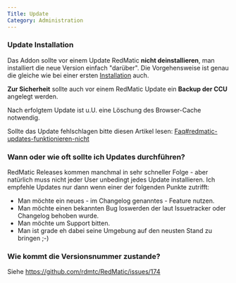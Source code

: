 ```yaml
---
Title: Update
Category: Administration
---
```


### Update Installation

Das Addon sollte vor einem Update RedMatic **nicht deinstallieren**, man installiert die neue Version einfach "darüber". Die Vorgehensweise ist genau die gleiche wie bei einer ersten [Installation](https://github.com/rdmtc/RedMatic/wiki/Installation) auch. 

**Zur Sicherheit** sollte auch vor einem RedMatic Update ein **Backup der CCU** angelegt werden.

Nach erfolgtem Update ist u.U. eine Löschung des Browser-Cache notwendig.

Sollte das Update fehlschlagen bitte diesen Artikel lesen: [Faq#redmatic-updates-funktionieren-nicht](Faq#redmatic-updates-funktionieren-nicht)

### Wann oder wie oft sollte ich Updates durchführen?

RedMatic Releases kommen manchmal in sehr schneller Folge - aber natürlich muss nicht jeder User unbedingt jedes Update installieren. Ich empfehle Updates nur dann wenn einer der folgenden Punkte zutrifft:

* Man möchte ein neues - im Changelog genanntes - Feature nutzen.
* Man möchte einen bekannten Bug loswerden der laut Issuetracker oder Changelog behoben wurde.
* Man möchte um Support bitten. 
* Man ist grade eh dabei seine Umgebung auf den neusten Stand zu bringen ;-)

### Wie kommt die Versionsnummer zustande?

Siehe https://github.com/rdmtc/RedMatic/issues/174






